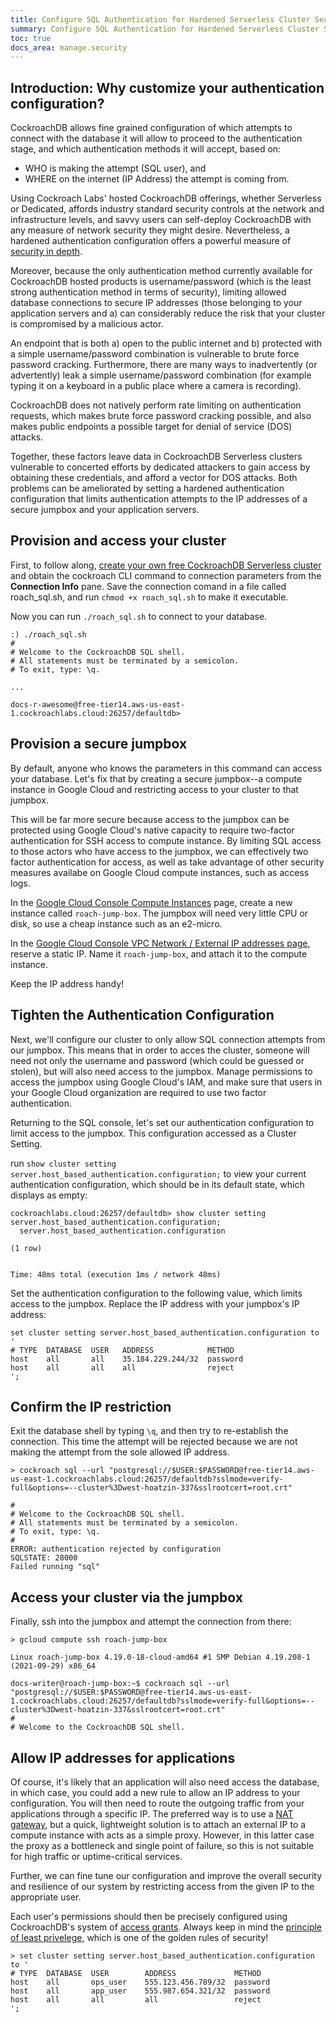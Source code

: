 ```yaml
---
title: Configure SQL Authentication for Hardened Serverless Cluster Security
summary: Configure SQL Authentication for Hardened Serverless Cluster Security
toc: true
docs_area: manage.security
---
```


## Introduction: Why customize your authentication configuration?

CockroachDB allows fine grained configuration of which attempts to connect with the database it will allow to proceed to the authentication stage, and which authentication methods it will accept, based on:

- WHO is making the attempt (SQL user), and 
- WHERE on the internet (IP Address) the attempt is coming from.

Using Cockroach Labs' hosted CockroachDB offerings, whether Serverless or Dedicated, affords industry standard security controls at the network and infrastructure levels, and savvy users can self-deploy CockroachDB with any measure of network security they might desire. Nevertheless, a hardened authentication configuration offers a powerful measure of [security in depth](https://en.wikipedia.org/wiki/Defense_in_depth_(computing)). 

Moreover, because the only authentication method currently available for CockroachDB hosted products is username/password (which is the least strong authentication method in terms of security), limiting allowed database connections to secure IP addresses (those belonging to your application servers and a) can considerably reduce the risk that your cluster is compromised by a malicious actor.

An endpoint that is both a) open to the public internet and b) protected with a simple username/password combination is vulnerable to brute force password cracking. Furthermore, there are many ways to inadvertently (or advertently) leak a simple username/password combination (for example typing it on a keyboard in a public place where a camera is recording).

CockroachDB does not natively perform rate limiting on authentication requests, which makes brute force password cracking possible, and also makes public endpoints a possible target for denial of service (DOS) attacks.

Together, these factors leave data in CockroachDB Serverless clusters vulnerable to concerted efforts by dedicated attackers to gain access by obtaining these credentials, and afford a vector for DOS attacks. Both problems can be ameliorated by setting a hardened authentication configuration that limits authentication attempts to the IP addresses of a secure jumpbox and your application servers. 

## Provision and access your cluster

First, to follow along, [create your own free CockroachDB Serverless cluster](../../cockroachcloud/create-a-serverless-cluster.html) and obtain the cockroach CLI command to connection parameters from the <b>Connection Info</b> pane. Save the connection comand in a file called roach_sql.sh, and run `chmod +x roach_sql.sh` to make it executable.

Now you can run `./roach_sql.sh` to connect to your database.

```
:) ./roach_sql.sh
#
# Welcome to the CockroachDB SQL shell.
# All statements must be terminated by a semicolon.
# To exit, type: \q.

...

docs-r-awesome@free-tier14.aws-us-east-1.cockroachlabs.cloud:26257/defaultdb>
```

## Provision a secure jumpbox


By default, anyone who knows the parameters in this command can access your database. Let's fix that by creating a secure jumpbox--a compute instance in Google Cloud and restricting access to your cluster to that jumpbox.

This will be far more secure because access to the jumpbox can be protected using Google Cloud's native capacity to require two-factor authentication for SSH access to compute instance. By limiting SQL access to those actors who have access to the jumpbox, we can effectively two factor authentication for access, as well as take advantage of other security measures availabe on Google Cloud compute instances, such as access logs.

In the [Google Cloud Console Compute Instances](https://console.cloud.google.com/compute/instance) page, create a new instance called `roach-jump-box`. The jumpbox will need very little CPU or disk, so use a cheap instance such as an e2-micro.

In the [Google Cloud Console VPC Network / External IP addresses page](https://console.cloud.google.com/networking/addresses), reserve a static IP. Name it `roach-jump-box`, and attach it to the compute instance.

Keep the IP address handy!

## Tighten the Authentication Configuration

Next, we'll configure our cluster to only allow SQL connection attempts from our jumpbox. This means that in order to acces the cluster, someone will need not only the username and password (which could be guessed or stolen), but will also need access to the jumpbox. Manage permissions to access the jumpbox using Google Cloud's IAM, and make sure that users in your Google Cloud organization are required to use two factor authentication.


Returning to the SQL console, let's set our authentication configuration to limit access to the jumpbox. This configuration accessed as a Cluster Setting.


run `show cluster setting server.host_based_authentication.configuration;` to view your current authentication configuration, which should be in its default state, which displays as empty:

```
cockroachlabs.cloud:26257/defaultdb> show cluster setting server.host_based_authentication.configuration;
  server.host_based_authentication.configuration

(1 row)


Time: 48ms total (execution 1ms / network 48ms)
```


Set the authentication configuration to the following value, which limits access to the jumpbox. Replace the IP address with your jumpbox's IP address:

```
set cluster setting server.host_based_authentication.configuration to '
# TYPE  DATABASE  USER   ADDRESS            METHOD
host    all       all    35.184.229.244/32  password
host    all       all    all                reject
';

```

## Confirm the IP restriction

Exit the database shell by typing `\q`, and then try to re-establish the connection. This time the attempt will be rejected because we are not making the attempt from the sole allowed IP address.

```
> cockroach sql --url "postgresql://$USER:$PASSWORD@free-tier14.aws-us-east-1.cockroachlabs.cloud:26257/defaultdb?sslmode=verify-full&options=--cluster%3Dwest-hoatzin-337&sslrootcert=root.crt"

#
# Welcome to the CockroachDB SQL shell.
# All statements must be terminated by a semicolon.
# To exit, type: \q.
#
ERROR: authentication rejected by configuration
SQLSTATE: 28000
Failed running "sql"
```

## Access your cluster via the jumpbox

Finally, ssh into the jumpbox and attempt the connection from there:

```shell
> gcloud compute ssh roach-jump-box

Linux roach-jump-box 4.19.0-18-cloud-amd64 #1 SMP Debian 4.19.208-1 (2021-09-29) x86_64

docs-writer@roach-jump-box:~$ cockroach sql --url "postgresql://$USER:$PASSWORD@free-tier14.aws-us-east-1.cockroachlabs.cloud:26257/defaultdb?sslmode=verify-full&options=--cluster%3Dwest-hoatzin-337&sslrootcert=root.crt"
#
# Welcome to the CockroachDB SQL shell.

```

## Allow IP addresses for applications

Of course, it's likely that an application will also need access the database, in which case, you could add a new rule to allow an IP address to your configuration. You will then need to route the outgoing traffic from your applications through a specific IP. The preferred way is to use a [NAT gateway](https://cloud.google.com/nat/docs/overview), but a quick, lightweight solution is to attach an external IP to a compute instance with acts as a simple proxy. However, in this latter case the proxy as a bottleneck and single point of failure, so this is not suitable for high traffic or uptime-critical services.


Further, we can fine tune our configuration and improve the overall security and resilience of our system by restricting access from the given IP to the appropriate user. 

Each user's permissions should then be precisely configured using CockroachDB's system of [access grants](authorization.html). Always keep in mind the [principle of least privelege](https://en.wikipedia.org/wiki/Principle_of_least_privilege), which is one of the golden rules of security!

```
> set cluster setting server.host_based_authentication.configuration to '
# TYPE  DATABASE  USER        ADDRESS             METHOD
host    all       ops_user    555.123.456.789/32  password
host    all       app_user    555.987.654.321/32  password
host    all       all         all                 reject
';

```

